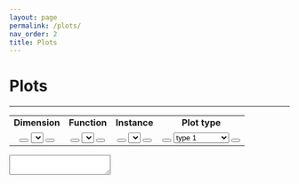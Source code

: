 ```yaml
---
layout: page
permalink: /plots/
nav_order: 2
title: Plots
---
```


# Plots  #
---
<table BORDER="0">
<tr>
<td align="center" onclick="selectNode(this)" id="dimAll"><b>Dimension</b></td>
<td align="center" onclick="selectNode(this)" id="funAll"><b>Function</b></td>
<td align="center" onclick="selectNode(this)" id="insAll"><b>Instance</b></td>
<td align="center" onclick="selectNode(this)" id="typAll" class="on"><b>Plot type</b></td>
</tr>
<tr>
<td class="select" align="center">
<button id="dimPrev" onclick="getPrev(this)" class="button"><i class="arrow left"></i></button>
<select id="dim" onchange="changePlot()"></select>
<button id="dimNext" onclick="getNext(this)" class="button"><i class="arrow right"></i></button>
</td>
<td class="select" align="center">
<button id="funPrev" onclick="getPrev(this)" class="button"><i class="arrow left"></i></button>
<select id="fun" onchange="changePlot()"></select>
<button id="funNext" onclick="getNext(this)" class="button"><i class="arrow right"></i></button>
</td>
<td class="select" align="center">
<button id="insPrev" onclick="getPrev(this)" class="button"><i class="arrow left"></i></button>
<select id="ins" onchange="changePlot()"></select>
<button id="insNext" onclick="getNext(this)" class="button"><i class="arrow right"></i></button>
</td>
<td class="select" align="center">
<button id="typPrev" onclick="getPrev(this)" class="button"><i class="arrow left"></i></button>
<select id="typ" onchange="changePlot()" style="width:100px;">    
<option value="type1">type 1</option>
<option value="type2">type 2 has a long name</option>
<option value="type3">type 3</option>
<option value="type4">type 4</option>   
</select>
<button id="typNext" onclick="getNext(this)" class="button"><i class="arrow right"></i></button>
</td>
</tr>
</table>

<textarea id="result"></textarea>

<script src="{{ '/assets/js/custom.js' | relative_url }}"></script>
<link rel="stylesheet" href="{{ '/assets/css/custom.css' | relative_url }}"/>
